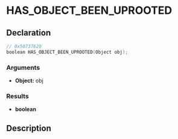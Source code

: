 # HAS_OBJECT_BEEN_UPROOTED

## Declaration
```cpp
// 0x58737620
boolean HAS_OBJECT_BEEN_UPROOTED(Object obj);
```

### Arguments
- **Object:** obj

### Results
- **boolean**

## Description
